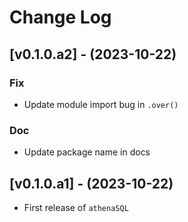 # Change Log

## [v0.1.0.a2] - (2023-10-22)

### Fix

- Update module import bug in `.over()`

### Doc

- Update package name in docs

## [v0.1.0.a1] - (2023-10-22)

- First release of `athenaSQL`
